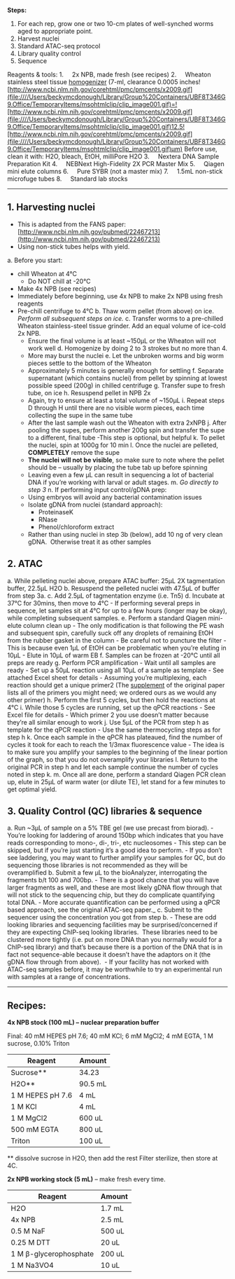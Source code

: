 **Steps:**
1. For each rep, grow one or two 10-cm plates of well-synched worms aged to appropriate point.
2. Harvest nuclei
3. Standard ATAC-seq protocol
4. Library quality control
5. Sequence

Reagents & tools:
1.     2x NPB, made fresh (see recipes)
2.     Wheaton stainless steel tissue [homogenizer](http://www.amazon.com/Wheaton-Stainless-Dura-Grind-Grinder-Overall/dp/B00797LTQG) (7-ml, clearance 0.0005 inches![http://www.ncbi.nlm.nih.gov/corehtml/pmc/pmcents/x2009.gif](file:////Users/beckymcdonough/Library/Group%20Containers/UBF8T346G9.Office/TemporaryItems/msohtmlclip/clip_image001.gif)=![http://www.ncbi.nlm.nih.gov/corehtml/pmc/pmcents/x2009.gif](file:////Users/beckymcdonough/Library/Group%20Containers/UBF8T346G9.Office/TemporaryItems/msohtmlclip/clip_image001.gif)12.5![http://www.ncbi.nlm.nih.gov/corehtml/pmc/pmcents/x2009.gif](file:////Users/beckymcdonough/Library/Group%20Containers/UBF8T346G9.Office/TemporaryItems/msohtmlclip/clip_image001.gif)µm)
	Before use, clean it with: H2O, bleach, EtOH, milliPore H2O
3.     Nextera DNA Sample Preparation Kit
4.     NEBNext High-Fidelity 2X PCR Master Mix
5.     Qiagen mini elute columns
6.     Pure SYBR (not a master mix)
7.     1.5mL non-stick microfuge tubes
8.     Standard lab stocks

--------------------
## 1. **Harvesting nuclei**
- This is adapted from the FANS paper: [http://www.ncbi.nlm.nih.gov/pubmed/22467213](http://www.ncbi.nlm.nih.gov/pubmed/22467213)
- Using non-stick tubes helps with yield.

a. Before you start:
- chill Wheaton at 4°C
	- Do NOT chill at -20°C
- Make 4x NPB (see recipes)
- Immediately before beginning, use 4x NPB to make 2x NPB using fresh reagents
- Pre-chill centrifuge to 4°C
b. Thaw worm pellet (from above) on ice. *Perform all subsequent steps on ice.*
c. Transfer worms to a pre-chilled Wheaton stainless-steel tissue grinder. Add an equal volume of ice-cold 2x NPB.
	- Ensure the final volume is at least ~150µL or the Wheaton will not work well
d. Homogenize by doing 2 to 3 strokes but no more than 4.
	- More may burst the nuclei
e. Let the unbroken worms and big worm pieces settle to the bottom of the Wheaton
	- Approximately 5 minutes is generally enough for settling
f. Separate supernatant (which contains nuclei) from pellet by spinning at lowest possible speed (200g) in chilled centrifuge
g. Transfer supe to fresh tube, on ice
h. Resuspend pellet in NPB 2x
	- Again, try to ensure at least a total volume of ~150µL
i. Repeat steps D through H until there are no visible worm pieces, each time collecting the supe in the same tube
	- After the last sample wash out the Wheaton with extra 2xNPB
j. After pooling the supes, perform another 200g spin and transfer the supe to a different, final tube
	-This step is optional, but helpful
k. To pellet the nuclei, spin at 1000g for 10 min
l. Once the nuclei are pelleted, **COMPLETELY** remove the supe
	- **The nuclei will not be visible**, so make sure to note where the pellet should be – usually by placing the tube tab up before spinning
	- Leaving even a few µL can result in sequencing a lot of bacterial DNA if you’re working with larval or adult stages.
m. *Go directly to step 3*
n. If performing input control/gDNA prep:
	- Using embryos will avoid any bacterial contamination issues
	- Isolate gDNA from nuclei (standard approach):
		- ProteinaseK
		- RNase
		- Phenol/chloroform extract
	- Rather than using nuclei in step 3b (below), add 10 ng of very clean gDNA.  Otherwise treat it as other samples

## 2. **ATAC**
a. While pelleting nuclei above, prepare ATAC buffer: 25µL 2X tagmentation buffer, 22.5µL H2O
b. Resuspend the pelleted nuclei with 47.5µL of buffer from step 3a.
c. Add 2.5µL of tagmentation enzyme (i.e. Tn5)
d. Incubate at 37°C for 30mins, then move to 4°C
	- If performing several preps in sequence, let samples sit at 4°C for up to a few hours (longer may be okay), while completing subsequent samples.
e. Perform a standard Qiagen mini-elute column clean up
	- The only modification is that following the PE wash and subsequent spin, carefully suck off any droplets of remaining EtOH from the rubber gasket in the column
		- Be careful not to puncture the filter
		- This is because even 1µL of EtOH can be problematic when you’re eluting in 10µL
	- Elute in 10µL of warm EB
f. Samples can be frozen at -20°C until all preps are ready
g. Perform PCR amplification
	- Wait until all samples are ready
	- Set up a 50µL reaction using all 10µL of a sample as template
		- See attached Excel sheet for details
		- Assuming you’re multiplexing, each reaction should get a unique primer2 (The [supplement](http://www.nature.com/nmeth/journal/v10/n12/full/nmeth.2688.html#supplementary-information) of the original paper lists all of the primers you might need; we ordered ours as we would any other primer)
h. Perform the first 5 cycles, but then hold the reactions at 4°C
i. While those 5 cycles are running, set up the qPCR reactions
	- See Excel file for details
	- Which primer 2 you use doesn’t matter because they’re all similar enough to work
j. Use 5µL of the PCR from step h as template for the qPCR reaction
	- Use the same thermocycling steps as for step h
k. Once each sample in the qPCR has plateaued, find the number of cycles it took for each to reach the 1/3max fluorescence value
	- The idea is to make sure you amplify your samples to the beginning of the linear portion of the graph, so that you do not overamplify your libraries
l. Return to the original PCR in step h and let each sample continue the number of cycles noted in step k.
m. Once all are done, perform a standard Qiagen PCR clean up, elute in 25µL of warm water (or dilute TE), let stand for a few minutes to get optimal yield.

## 3. **Quality Control (QC) libraries & sequence**
a. Run ~3µL of sample on a 5% TBE gel (we use precast from biorad).
	- You’re looking for laddering of around 150bp which indicates that you have reads corresponding to mono-, di-, tri-, etc nucleosomes
	- This step can be skipped, but if you’re just starting it’s a good idea to perform.
		- If you don’t see laddering, you may want to further amplify your samples for QC, but do sequencing those libraries is not recommended as they will be overamplified
b. Submit a few µL to the bioAnalyzer, interrogating the fragments b/t 100 and 700bp.
	- There is a good chance that you will have larger fragments as well, and these are most likely gDNA flow through that will not stick to the sequencing chip, but they do complicate quantifying total DNA.
	- More accurate quantification can be performed using a qPCR based approach, see the original ATAC-seq paper._
c. Submit to the sequencer using the concentration you got from step b.
	- These are odd looking libraries and sequencing facilities may be surprised/concerned if they are expecting ChIP-seq looking libraries.  These libraries need to be clustered more tightly (i.e. put on more DNA than you normally would for a ChIP-seq library) and that’s because there is a portion of the DNA that is in fact not sequence-able because it doesn’t have the adaptors on it (the gDNA flow through from above). 
	- If your facility has not worked with ATAC-seq samples before, it may be worthwhile to try an experimental run with samples at a range of concentrations.

---------------------------
## Recipes:

**4x NPB stock (100 mL) – nuclear preparation buffer**

Final: 40 mM HEPES pH 7.6; 40 mM KCl; 6 mM MgCl2; 4 mM EGTA, 1 M sucrose, 0.10% Triton

| Reagent          | Amount  |
| ---------------- | ------- |
| Sucrose**        | 34.23   |
| H2O**            | 90.5 mL |
| 1 M HEPES pH 7.6 | 4 mL    |
| 1 M KCl          | 4 mL    |
| 1 M MgCl2        | 600 uL  |
| 500 mM EGTA      | 800 uL  |
| Triton           | 100 uL  |
** dissolve sucrose in H2O, then add the rest
Filter sterilize, then store at 4C.

**2x NPB working stock (5 mL)** – make fresh every time.

| Reagent                | Amount |
| ---------------------- | ------ |
| H2O                    | 1.7 mL |
| 4x NPB                 | 2.5 mL |
| 0.5 M NaF              | 500 uL |
| 0.25 M DTT             | 20 uL  |
| 1 M β-glycerophosphate | 200 uL |
| 1 M Na3VO4             | 10 uL  |
